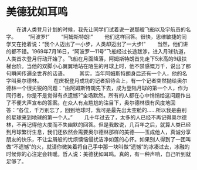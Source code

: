 # 美德犹如耳鸣
　　在讲人类登月计划的时候，我先让同学们试着说一说那艘飞船以及宇航员的名字。 
　　“阿波罗!” 
　　“阿姆斯特朗!” 
　　他们这样回答。很快，思维敏捷的同学又在抢着说：“我个人迈出了一小步，人类却迈出了一大步!” 
　　当然，他们讲的都不错。1969年7月16日，“阿波罗—11号”飞船经过长途跋涉，进入月球轨道，人类首次登月行动开始了。飞船在月面降落，阿姆斯特朗首先走下5米高的9级扶梯台阶。当他的双脚小心翼翼地站在陌生的月球上时，他不禁感慨万千，说出了那句瞬间传遍全世界的话语。 
　　其实，当年阿姆斯特朗身后还有一个人，他的名字叫奥尔德林。 
　　在庆祝登月成功的记者招待会上，有一个记者突然抛给奥尔德林一个很尖锐的问题：“由阿姆斯特朗先下去，成为登陆月球的第一个人，作为同行者，你是不是觉得有点遗憾?”全场默然。所有的人都在心中悄悄给这问题作出了不便大声宣布的答案。在众人有点尴尬的注目下，奥尔德林很有风度地回答：“各位，千万别忘了，回到地球时，我可是最先出太空舱的……所以我是由别的星球来到地球的第一个人。” 
　　几十年过去了，太多的人已经不再记得奥尔德林，不再记得他大度而不失幽默的回答。但是我敢说，几百年之后，就算人类已经到月球繁衍生息，我们还依然会需要奥尔德林那样的美德——玉成他人，真诚分享朋友的快乐，不让尘屑般的忧烦懊恼侵扰洁净如莲的心怀。如果别人得到了一团叫做“不遗憾”的火，就请你微笑着将自己手中那一块叫做“遗憾”的冰凑过去，冰融的时候你的心注定会转暖。哲人说：美德犹如耳鸣。真的，有一种声响，自己听到就足够了。
 